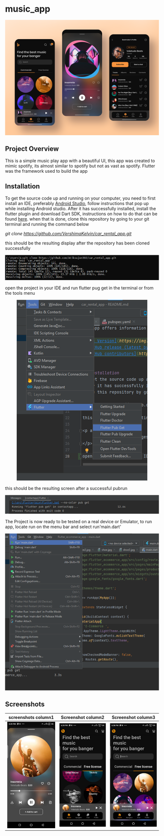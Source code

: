 # music_app

![PREVIEW](./PREVIEW.png)


## Project Overview
This is a simple music play app with a beautiful UI, this app was created to mimic spotify, its almost similar to spotify but not as vast as spotify. Flutter was the framework used to build the app

## Installation
To get the source code up and running on your computer, you need to first install an IDE, preferably [Android Studio](https://developer.android.com/studio?gclid=Cj0KCQiAmKiQBhClARIsAKtSj-mCE3Dc0T4FuVNp5WzCsOKbAIlaTP-7DuCYL-p5D8PZbAPgfU6IizEaAuYyEALw_wcB&gclsrc=aw.ds), follow instructions that pop up while installing Android studio.
After it has successfully installed, install the flutter plugin and download Dart SDK, instructions on how to do that can be found [here](https://flutter.dev/?gclid=Cj0KCQiAmKiQBhClARIsAKtSj-lDkI-zjlymTZot1n0GglKPrghu2aqO_4cwNH_bZUuLGbCyh_Dwun0aAqgDEALw_wcB&gclsrc=aw.ds). when that is done,
clone this repository by going to your git terminal and running the command below

*git clone https://github.com/VershimaKelvin/car_rental_app.git*

this should be the resulting display after the repository has been cloned successfully

<p align="center">
    <img src="assets/images/gitclone.png">
</p>

open the project in your IDE and run flutter pug get in the terminal or from the tools menu

<p align="center">
    <img src="assets/images/pubget.png">
</p>

this should be the resulting screen after a successful pubrun

<p align="center">
    <img src="assets/images/yash.png">
</p>


The Project is now ready to be tested on a real device or Emulator, to run app, locate run on the menu bar and select run'main.dart'
<p align="center">
    <img src="assets/images/runmain.png">
</p>

## Screenshots
 screenshots column1 | Screenshot column2 | Screenshot column3
 :--------: | :--------: | :--------:
<img src="assets/images/insomania.jpg" width="300"> |<img src="assets/images/insomania2.jpg" width="300"> | <img src="assets/images/insomania3.jpg" width="300">|



